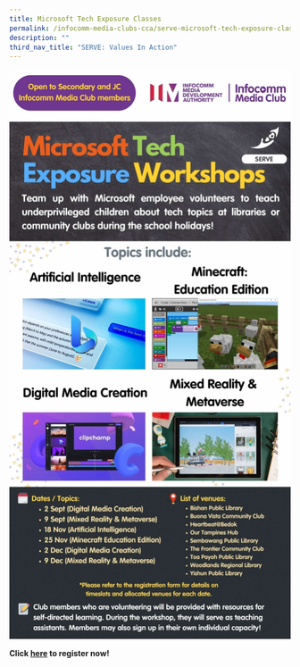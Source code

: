 ```yaml
---
title: Microsoft Tech Exposure Classes
permalink: /infocomm-media-clubs-cca/serve-microsoft-tech-exposure-classes/
description: ""
third_nav_title: "SERVE: Values In Action"
---
```

![](/images/Icmclub/edited%20serve%20microsoft%20tech%20exposure.jpg)

**Click [here](https://form.gov.sg/64641b946850da00129cfebf) to register now!**